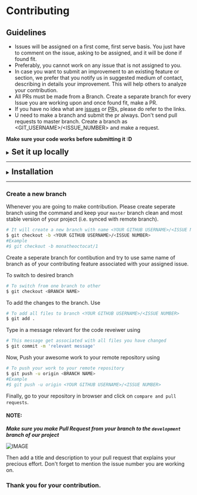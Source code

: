 # Contributing

## Guidelines

- Issues will be assigned on a first come, first serve basis. You just have to comment on the issue, asking to be assigned, and it will be done if found fit.
- Preferably, you cannot work on any issue that is not assigned to you.
- In case you want to submit an improvement to an existing feature or section, we prefer that you notify us in suggested medium of contact, describing in details your improvement. This will help others to analyze your contribution.
- All PRs must be made from a Branch. Create a separate branch for every Issue you are working upon and once found fit, make a PR.
- If you have no idea what are [issues](https://docs.github.com/en/free-pro-team@latest/github/managing-your-work-on-github/about-issues) or [PR](https://docs.github.com/en/free-pro-team@latest/github/collaborating-with-issues-and-pull-requests/about-pull-requests)s, please do refer to the links.
- U need to make a branch and submit the pr always. Don't send pull requests to master branch. Create a branch as <GIT_USERNAME>/<ISSUE_NUMBER> and make a request.

**Make sure your code works before submitting it :D**

<details>

<summary>
<h2 style="display:inline;">Set it up locally </h2>
</summary>

### Fork it

You can get your own fork/copy of this project by using the <kbd>Fork</kbd> button.

 ![Fork Button](https://help.github.com/assets/images/help/repository/fork_button.jpg)

### Clone it

You need to clone (download) it to local machine using

```sh
$ git clone https://github.com/<YOUR_USERNAME>/Web-Development.git
```

Once you have cloned the repository, move to that folder first using `cd` command.

```sh
$ cd Web-Development
```

Move to this folder for all other commands.

### Set it up

Run the following commands to see that *your local copy* has a reference to *your forked remote repository* in Github :octocat:

```sh
$ git remote -v
origin  https://github.com/<YOUR_USERNAME>/Web-Development.git (fetch)
origin  https://github.com/<YOUR_USERNAME>/Web-Development.git (push)
```

Now, lets add a reference to the original [Web-Development](https://github.com/GameofSource-GFG/Web-Development) repository using

```sh
$ git remote add upstream https://github.com/GameofSource-GFG/Web-Development.git
```

> This adds a new remote named ***upstream***.

Verify the changes using

```sh
$ git remote -v
origin    https://github.com/<YOUR_USERNAME>/Web-Development.git (fetch)
origin    https://github.com/<YOUR_USERNAME>/Web-Development.git (push)
upstream  https://github.com/GameofSource-GFG/Web-Development.git (fetch)
upstream  https://github.com/GameofSource-GFG/Web-Development.git (push)
```

### Sync it

**Always keep your local copy of repository updated with the original repository.**

Before making any changes and/or in an appropriate interval, run the following commands *carefully* to update your local repository.

```sh
# Fetch all remote repositories and delete any deleted remote branches
$ git fetch --all --prune

# Switch to `master` branch
$ git checkout master

# Reset local `master` branch to match `upstream` repository's `master` branch
$ git reset --hard upstream/master

# Push changes to your forked `Web-Development` repo
$ git push origin master
```

### You're Ready to Go

Once you have completed these steps, you are ready to start contributing by checking our Issues and creating [pull requests](https://github.com/GameofSource-GFG/Web-Development/pulls).

</details>

---

<details>
<summary>
<h2 style="display:inline;">Installation</h2>
</summary>

Make sure you have following installed on your machine:
- [Git](https://git-scm.com/downloads)
- [Node.js](https://nodejs.org/en/download/)
- [Yarn](https://yarnpkg.com/getting-started/install)

Install all dependencies using:

```sh
$ npm install
# OR
$ yarn
```

copy the .sample.env file as .env for your local testing

```sh
$ cp .sample.env .env
```

</details>

---

### Create a new branch

Whenever you are going to make contribution. Please create seperate branch using the command and keep your `master` branch clean and most stable version of your project (i.e. synced with remote branch).

```sh
# It will create a new branch with name <YOUR GITHUB USERNAME>/<ISSUE NUMBER> and switch to that branch
$ git checkout -b <YOUR GITHUB USERNAME>/<ISSUE NUMBER>
#Example
#$ git checkout -b monatheoctocat/1
```

Create a seperate branch for contibution and try to use same name of branch as of your contributing feature associated with your assigned issue.

To switch to desired branch

```sh
# To switch from one branch to other
$ git checkout <BRANCH NAME>
```

To add the changes to the branch. Use

```sh
# To add all files to branch <YOUR GITHUB USERNAME>/<ISSUE NUMBER>
$ git add .
```

Type in a message relevant for the code reveiwer using

```sh
# This message get associated with all files you have changed
$ git commit -m 'relevant message'
```

Now, Push your awesome work to your remote repository using

```sh
# To push your work to your remote repository
$ git push -u origin <BRANCH NAME>
#Example
#$ git push -u origin <YOUR GITHUB USERNAME>/<ISSUE NUMBER>
```

Finally, go to your repository in browser and click on `compare and pull requests`.

<h4>NOTE:</h4>

***Make sure you make Pull Request from your branch to the `development` branch of our project***

![IMAGE](https://pixan198.github.io/images/compare-pr.PNG)

Then add a title and description to your pull request that explains your precious effort.
Don't forget to mention the issue number you are working on.

### Thank you for your contribution.
